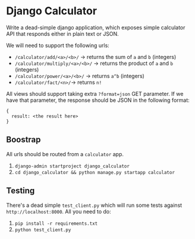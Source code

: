 # Django Calculator

Write a dead-simple django application, which exposes simple calculator API that responds either in plain text or JSON.

We will need to support the following urls:

* `/calculator/add/<a>/<b>/` -> returns the sum of `a` and `b` (integers)
* `/calculator/multiply/<a>/<b>/` -> returns the product of `a` and `b` (integers)
* `/calculator/power/<a>/<b>/` -> returns `a^b` (integers)
* `/calculator/fact/<n>/`-> returns `n!`


All views should support taking extra `?format=json` GET parameter. If we have that parameter, the response should be JSON in the following format:

```
{
  result: <the result here>
}
```

## Boostrap

All urls should be routed from a `calculator` app.

1. `django-admin startproject django_calculator`
2. `cd django_calculator && python manage.py startapp calculator`

## Testing

There's a dead simple `test_client.py` which will run some tests against `http://localhost:8000`. All you need to do:

1. `pip install -r requirements.txt`
2. `python test_client.py`
